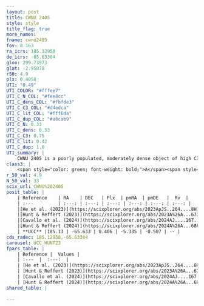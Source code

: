 ```yaml
---
layout: post
title: CWNU 2405
style: style
title_flag: true
more_names: 
fname: cwnu2405
fov: 0.163
ra_icrs: 185.12958
de_icrs: -65.63304
glon: 299.73973
glat: -2.95078
r50: 4.9
plx: 0.4058
UTI: "0.49"
UTI_COLOR: "#fffee7"
UTI_C_N_COL: "#fee8cc"
UTI_C_dens_COL: "#fbfde3"
UTI_C_C3_COL: "#d4edca"
UTI_C_lit_COL: "#fff6da"
UTI_C_dup_COL: "#a6cab9"
UTI_C_N: 0.33
UTI_C_dens: 0.53
UTI_C_C3: 0.75
UTI_C_lit: 0.42
UTI_C_dup: 1.0
UTI_summary: |
    CWNU 2405 is a poorly populated, moderately dense object of high C3 quality. It was recently reported in the literature.
class3: |
    <span style="color: green; font-weight: bold;">A</span><span style="color: #FFC300; font-weight: bold;">B</span>
r_50_val: 4.9
N_50_val: 33
scix_url: CWNU%202405
posit_table: |
    | Reference    | RA    | DEC   | Plx  | pmRA  | pmDE   |  Rv  |
    | :---         | :---: | :---: | :---: | :---: | :---: | :---: |
    |[He et al. (2023)](https://scixplorer.org/abs/2023ApJS..264....8H) | 185.145 | -65.616 | 0.411 | -5.312 | -0.52 | -- |
    |[Hunt & Reffert (2023)](https://scixplorer.org/abs/2023A%26A...673A.114H) | 185.081 | -65.637 | 0.409 | -5.296 | -0.51 | -- |
    |[Cavallo et al. (2024)](https://scixplorer.org/abs/2024AJ....167...12C) | 185.248 | -65.57 | 0.407 | -- | -- | -- |
    |[Hunt & Reffert (2024)](https://scixplorer.org/abs/2024A%26A...686A..42H) | 185.081 | -65.637 | 0.409 | -5.296 | -0.51 | -- |
    | **UCC** |185.13 | -65.633 | 0.406 | -5.335 | -0.507 | -- | 
cds_radec: 185.12958,-65.63304
carousel: UCC_HUNT23
fpars_table: |
    | Reference |  Values |
    | :---  |  :---:  |
    | [He et al. (2023)](https://scixplorer.org/abs/2023ApJS..264....8H) | `A0=1.05, m-M=12.0, logAge=6.95` |
    | [Hunt & Reffert (2023)](https://scixplorer.org/abs/2023A%26A...673A.114H) | `AV50=0.6, diffAV50=1.102, MOD50=11.769, logAge50=7.593` |
    | [Cavallo et al. (2024)](https://scixplorer.org/abs/2024AJ....167...12C) | `AV50=0.68, dMod50=11.55, logAge50=7.35, [Fe/H]50=-0.25` |
    | [Hunt & Reffert (2024)](https://scixplorer.org/abs/2024A%26A...686A..42H) | `MassJ=137.348` |
shared_table: |
    
---
```

